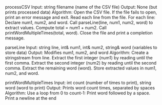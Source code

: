 processCSV
Input: string filename (name of the CSV file)
Output: None (but prints processed data)
Algorithm:
Open the CSV file.
If the file fails to open, print an error message and exit.
Read each line from the file.
For each line:
Declare num1, num2, and word.
Call parseLine(line, num1, num2, word) to extract values.
Compute total = num1 + num2.
Call printWordMultipleTimes(total, word).
Close the file and print a completion message.

parseLine
Input: string line, int& num1, int& num2, string& word (variables to store data)
Output: Modifies num1, num2, and word
Algorithm:
Create a stringstream from line.
Extract the first integer (num1) by reading until the first comma.
Extract the second integer (num2) by reading until the second comma.
Extract the remaining word (word).
Store extracted values in num1, num2, and word.

printWordMultipleTimes
Input: int count (number of times to print), string word (word to print)
Output: Prints word count times, separated by spaces
Algorithm:
Use a loop from 0 to count-1:
Print word followed by a space.
Print a newline at the end
